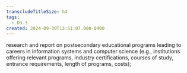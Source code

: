 ```yaml
---
transcludeTitleSize: h4
tags:
  - D3.3
created: 2024-09-30T13:51:07.000-0400
---
```

research and report on postsecondary educational programs leading to careers in information systems and computer science (e.g., institutions offering relevant programs, industry certifications, courses of study, entrance requirements, length of programs, costs);